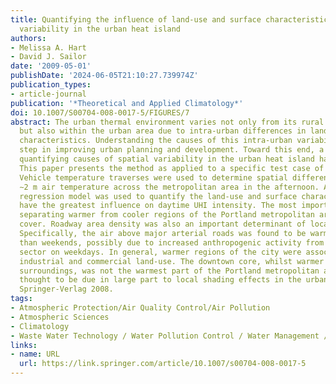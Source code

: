 ```yaml
---
title: Quantifying the influence of land-use and surface characteristics on spatial
  variability in the urban heat island
authors:
- Melissa A. Hart
- David J. Sailor
date: '2009-05-01'
publishDate: '2024-06-05T21:10:27.739974Z'
publication_types:
- article-journal
publication: '*Theoretical and Applied Climatology*'
doi: 10.1007/S00704-008-0017-5/FIGURES/7
abstract: The urban thermal environment varies not only from its rural surroundings
  but also within the urban area due to intra-urban differences in land-use and surface
  characteristics. Understanding the causes of this intra-urban variability is a first
  step in improving urban planning and development. Toward this end, a method for
  quantifying causes of spatial variability in the urban heat island has been developed.
  This paper presents the method as applied to a specific test case of Portland, Oregon.
  Vehicle temperature traverses were used to determine spatial differences in summertime
  ∼2 m air temperature across the metropolitan area in the afternoon. A tree-structured
  regression model was used to quantify the land-use and surface characteristics that
  have the greatest influence on daytime UHI intensity. The most important urban characteristic
  separating warmer from cooler regions of the Portland metropolitan area was canopy
  cover. Roadway area density was also an important determinant of local UHI magnitudes.
  Specifically, the air above major arterial roads was found to be warmer on weekdays
  than weekends, possibly due to increased anthropogenic activity from the vehicle
  sector on weekdays. In general, warmer regions of the city were associated with
  industrial and commercial land-use. The downtown core, whilst warmer than the rural
  surroundings, was not the warmest part of the Portland metropolitan area. This is
  thought to be due in large part to local shading effects in the urban canyons. ©
  Springer-Verlag 2008.
tags:
- Atmospheric Protection/Air Quality Control/Air Pollution
- Atmospheric Sciences
- Climatology
- Waste Water Technology / Water Pollution Control / Water Management / Aquatic Pollution
links:
- name: URL
  url: https://link.springer.com/article/10.1007/s00704-008-0017-5
---
```

